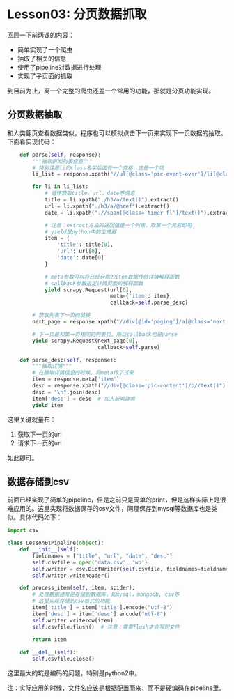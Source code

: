 # Lesson03: 分页数据抓取
回顾一下前两课的内容：

- 简单实现了一个爬虫
- 抽取了相关的信息
- 使用了pipeline对数据进行处理
- 实现了子页面的抓取

到目前为止，离一个完整的爬虫还差一个常用的功能，那就是分页功能实现。

## 分页数据抽取
和人类翻页查看数据类似，程序也可以模拟点击下一页来实现下一页数据的抽取。下面看实现代码：

```python
    def parse(self, response):
        """抽取新闻列表信息"""
        # 特别注意li的class名字后面有一个空格，这是一个坑
        li_list = response.xpath("//ul[@class='pic-event-over']/li[@class='pic-pack-out ']/div[@class='pic-pack-inner']")

        for li in li_list:
            # 循环获取title，url，date等信息
            title = li.xpath("./h3/a/text()").extract()
            url = li.xpath("./h3/a/@href").extract()
            date = li.xpath(".//span[@class='timer fl']/text()").extract()

            # 注意：extract方法的返回值是一个列表，取第一个元素即可
            # yield是python中的生成器
            item = {
                'title': title[0],
                'url': url[0],
                'date': date[0]
            }

            # meta参数可以将已经获取的item数据传给详情解释函数
            # callback参数指定详情页面的解释函数
            yield scrapy.Request(url[0],
                                 meta={'item': item},
                                 callback=self.parse_desc)

        # 获取列表下一页的链接
        next_page = response.xpath("//div[@id='paging']/a[@class='next']/@href").extract()

        # 下一页是和第一页相同的列表页，所以callback也是parse
        yield scrapy.Request(next_page[0],
                             callback=self.parse)

    def parse_desc(self, response):
        """抽取详情"""
        # 在抽取详情信息的时候，将meta传了过来
        item = response.meta['item']
        desc = response.xpath("//div[@class='pic-content']/p//text()").extract()
        desc = "\n".join(desc)
        item['desc'] = desc  # 加入新闻详情
        yield item
```

这里关键就量布：

1. 获取下一页的url
2. 请求下一页的url

如此即可。

## 数据存储到csv
前面已经实现了简单的pipeline，但是之前只是简单的print，但是这样实际上是很难应用的。这里实现将数据保存的csv文件，同理保存到mysql等数据库也是类似。具体代码如下：

```python
import csv

class Lesson01Pipeline(object):
    def __init__(self):
        fieldnames = ["title", "url", "date", "desc"]
        self.csvfile = open('data.csv', 'wb')
        self.writer = csv.DictWriter(self.csvfile, fieldnames=fieldnames)
        self.writer.writeheader()

    def process_item(self, item, spider):
        # 处理数据通常是存储到数据库，如mysql，mongodb, csv等
        # 这里实现存储到csv格式的功能
        item['title'] = item['title'].encode("utf-8")
        item['desc'] = item['desc'].encode("utf-8")
        self.writer.writerow(item)
        self.csvfile.flush()  # 注意：需要flush才会写到文件
        
        return item

    def __del__(self):
        self.csvfile.close()
```

这里最大的坑是编码的问题，特别是python2中。

注：实际应用的时候，文件名应该是根据配置而来，而不是硬编码在pipeline里。

